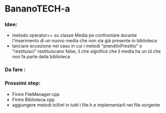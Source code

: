 # BananoTECH-a
### Idee:
- metodo operator== su classe Media pe confrontare durante l'inserimento di un nuovo media che non sia già presente in biblioteca
- lanciare eccezione nel caso in cui i metodi "prendiInPrestito" o "restituisci" restituiscano false, il che significe che il media ha un id che non fa parte della biblioteca


### Da fare :


### Prossimi step:
- Finire FileManager.cpp
- Finire Biblioteca.cpp
- aggiungere metodi toXml in tutti i file.h e implementarli nei file sorgente

